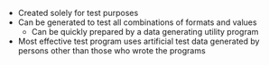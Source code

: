 - Created solely for test purposes
- Can be generated to test all combinations of formats and values
	- Can be quickly prepared by a data generating utility program
- Most effective test program uses artificial test data generated by persons other than those who wrote the programs